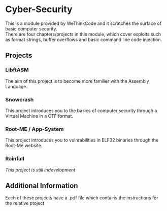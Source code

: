 # Cyber-Security
This is a module provided by WeThinkCode and it scratches the surface of basic  computer security.<br/>
There are four chapters/projects in this module, which cover exploits such as format strings, buffer overflows and basic command line code injection.

## Projects
### LibftASM
 The aim of this project is to become more familier with the Assembly Language.
### Snowcrash
 This project introduces you to the basics of computer security through a Virtual Machine in a CTF format.
### Root-ME / App-System
 This project introduces you to vulnrabilities in ELF32 binaries through the Root-Me website.
### Rainfall
  *This project is still indevelopment*
  
## Additional Information
Each of these projects have a .pdf file which contains the instructions for the relative ptoject
